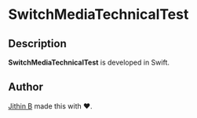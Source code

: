 # SwitchMediaTechnicalTest

## Description


**SwitchMediaTechnicalTest** is developed in Swift.

## Author

[Jithin B](https://www.linkedin.com/in/jithin-b-124506125) made this with ❤️. 
